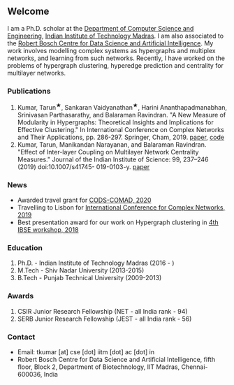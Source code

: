 ## Welcome
I am a Ph.D. scholar at the [Department of Computer Science and Engineering](https://www.cse.iitm.ac.in/index.php), [Indian Institute of Technology Madras](https://www.iitm.ac.in/). I am also associated to the [Robert Bosch Centre for Data Science and Artificial Intelligence](https://rbcdsai.iitm.ac.in/).
My work involves modelling complex systems as hypergraphs and multiplex networks, and learning from such networks. Recently, I have worked on the problems of hypergraph clustering, hyperedge prediction and centrality for multilayer networks. 

### Publications
1. Kumar, Tarun<sup>&#9733;</sup>, Sankaran Vaidyanathan<sup>&#9733;</sup>, Harini Ananthapadmanabhan, Srinivasan Parthasarathy, and Balaraman Ravindran. "A New Measure of Modularity in Hypergraphs: Theoretical Insights and Implications for Effective Clustering." In International Conference on Complex Networks and Their Applications, pp. 286-297. Springer, Cham, 2019. [paper](https://link.springer.com/chapter/10.1007/978-3-030-36687-2_24), [code](https://github.com/tarunkumariitm/IRMM)
2. Kumar, Tarun, Manikandan Narayanan, and Balaraman Ravindran. "Effect of Inter-layer Coupling on Multilayer Network Centrality Measures." Journal of the Indian Institute of Science: 99, 237–246 (2019) doi:10.1007/s41745-
019-0103-y. [paper](https://link.springer.com/article/10.1007/s41745-019-0103-y)


### News
- Awarded travel grant for [CODS-COMAD, 2020](https://cods-comad.in/2020/index.html)
- Travelling to Lisbon for [International Conference for Complex Networks, 2019](https://www.complexnetworks.org/)
- Best presentation award for our work on Hypergraph clustering in [4th IBSE workshop, 2018](https://ibse-iitm.github.io/news/IBSE-workshop-04)


### Education
1. Ph.D. - Indian Institute of Technology Madras (2016 - )
2. M.Tech - Shiv Nadar University (2013-2015)
3. B.Tech - Punjab Technical University (2009-2013)

### Awards
1. CSIR Junior Research Fellowship (NET - all India rank - 94)
2. SERB Junior Research Fellowship (JEST - all India rank - 56)

### Contact
- Email: tkumar [at] cse [dot] iitm [dot] ac [dot] in
- Robert Bosch Centre for Data Science and Artificial Intelligence, fifth floor, Block 2, Department of Biotechnology, IIT Madras, Chennai-600036, India
